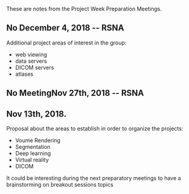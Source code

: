 These are notes from the Project Week Preparation Meetings.

## No December 4, 2018 -- RSNA
Additional project areas of interest in the group:
- web viewing
- data servers
- DICOM servers
- atlases


## No MeetingNov 27th, 2018 -- RSNA

## Nov 13th, 2018.

Proposal about the areas to establish in order to organize the projects:
- Voume Rendering
- Segmentation
- Deep learning
- Virtual reality
- DICOM

It could be interesting during the next preparatory meetings to have a brainstorming on breakout sessions topics


